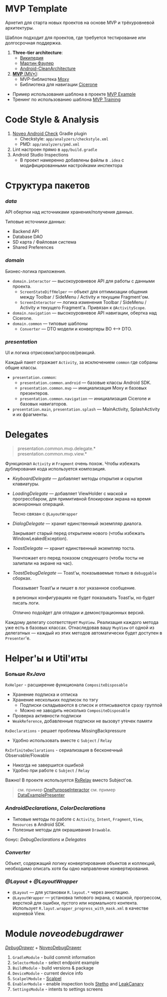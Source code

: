 # MVP Template

Архетип для старта новых проектов на основе MVP и трёхуровневой архитектуры. 

Шаблон подходит для проектов, где требуется тестирование или долгосрочная поддержка. 

1. **Three-tier architecture**:
    * [Википедия](https://en.wikipedia.org/wiki/Multitier_architecture#Three-tier_architecture)
    * [Мартин Фаулер](https://martinfowler.com/bliki/PresentationDomainDataLayering.html)
    * [Android-CleanArchitecture](https://github.com/android10/Android-CleanArchitecture)
1. [**MVP** (MV*)](https://ru.wikipedia.org/wiki/Model-View-Presenter): 
    * MVP-библиотека [Moxy](https://github.com/Arello-Mobile/Moxy) 
    * Библиотека для навигации [Cicerone](https://github.com/terrakok/Cicerone)

* Пример использования шаблона в проекте [MVP Example](https://gitlab.noveogroup.com/android-knowledge-base/mvp-example/tree/kotlin)
* Тренинг по использованию шаблона [MVP Training](https://gitlab.noveogroup.com/trainings/Android-Training-MVP)
 
# Code Style & Analysis
 
1. [Noveo Android Check](https://github.com/noveogroup/android-check) Gradle plugin
    * Checkstyle: `app/analyzers/checkstyle.xml`
    * PMD: `app/analyzers/pmd.xml`
1. Lint настроен прямо в `app/build.gradle`
1. Android Studio Inspections
    * В проект намеренно добавлены файлы в `.idea` с модифицированными настройками инспектора
 
# Cтруктура пакетов

### *data*

API обертки над источниками хранения/получения данных. 

Типовые источники данных:
* Backend API
* Database DAO
* SD карта / Файловая система 
* Shared Preferences

### *domain*

Бизнес-логика приложения.

* `domain.interactor` — высокоуровневое API для работы с данными проекта.
    * `ScreenStateDiffHelper` — объект для оптимизации общения между Toolbar / SideMenu / Activity и текущим Fragment'ом.
    * `ScreenInteractor` — логика изменения Toolbar / SideMenu / Activity и текущего Fragment'а. Привязан к `@ActivityScope`. 
* `domain.navigation` — высокоуровневое API навигации, обертка над Cicerone.
* `domain.common` — типовые шаблоны
    * `Converter` — DTO модели и конвертеры BO <--> DTO.

### *presentation*

UI и логика отрисовки/запросов/реакций. 

Каждый пакет отражает `Activity`, за исключением `common` где собраны общие классы.
* `presentation.common`:
    * `presentation.common.android` — базовые классы Android SDK.
    * `presentation.common.mvp` — инициализация Moxy и базовых презентеров.
    * `presentation.common.navigation` — инициализация Cicerone и базовых навигаторов.
* `presentation.main`, `presentation.splash` — MainActivity, SplashActivity и их фрагменты. 

# Delegates

> presentation.common.mvp.delegate.*
> presentation.common.mvp.view.*

Функционал `Activity` и `Fragment` очень похож. Чтобы избежать дублирования кода используется композиция.

* *KeyboardDelegate* — добавляет методы открытия и скрытия клавиатуры.
* *LoadingDelegate* — добавляет ViewHolder с маской и прогрессбаром, для примитивной блокировки экрана на время асинхронных операций.
    
    Тесно связан с `@LayoutWrapper`
* *DialogDelegate* — хранит единственный экземпляр диалога. 

    Закрывает старый перед открытием нового (чтобы избежать WindowLeakedException).
* *ToastDelegate* — хранит единственный экземпляр тоста. 

    Уничтожает его перед показом следующего (чтобы тосты не залипали на экране на час).
* *ToastDebugDelegate* — Toast'ы, показываемые только в `debuggable` сборках. 

    Показывает Toast’ы и пишет в лог указанное сообщение. 
    
    в релизных конфигурациях не будет показывать Toast’ы, но будет писать логи. 
    
    Отлично подойдет для отладки и демонстрационных версий.
    
Каждому делегату соответствует `MvpView`. Реализация каждого метода уже есть в базовых классах. Отнаследовав вашу `MvpView` от одной из делегатных — каждый из этих методов автоматически будет доступен в `Presenter`'е.

# Helper'ы и Util'иты

### Больше *RxJava*
 
`RxHelper` - расширение функционала `CompositeDisposable`

* Хранение подписка и отписка
* Хранение нескольких подписок по тэгу 
    + Подписки складываются в список и отписываются сразу группой
    + Можно не заводить несколько `CompositeDisposable`
* Проверка активности подписки
* `WeakReference`, добавленные подписки не вызовут утечек памяти

`RxDeclarations` - решает проблемы MissingBackpressure
* Удобно использовать вместе с `Subject` / `Relay`

`RxInfiniteDeclarations` - сериализация в бесконечный Observable/Flowable
* Никогда не завершится ошибкой
* Удобно при работе с `Subject` / `Relay`

Важно! В проекте используется [RxRelay](https://github.com/JakeWharton/RxRelay) вместо Subject'ов.

> см. пример [OnePurposeInteractor](https://gitlab.noveogroup.com/android-knowledge-base/mvp-example/blob/kotlin/app/src/main/java/com/noveogroup/mvp/domain/interactor/OnePurposeInteractor.kt)
> см. пример [DataExamplePresenter](https://gitlab.noveogroup.com/android-knowledge-base/mvp-example/blob/kotlin/app/src/main/java/com/noveogroup/mvp/presentation/main/page/example/DataExamplePresenter.kt)

### *AndroidDeclarations*, *ColorDeclarations*

* Типовые методы по работе с `Activity`, `Intent`, `Fragment`, `View`, `Resources` в Android SDK.
* Полезные методы для окрашивания `Drawable`. 

бонус: *DebugDeclarations* и *Delegates*

### *Converter*  

Объект, содержащий логику конвертирования объектов и коллекций, необходимо описать хотя бы одно направление конвертирования. 

### *@Layout* + *@LayoutWrapper* 

* `@Layout` — для установки `R.layout.*` через аннотацию.
* `@LayoutWrapper` — установка типового экрана, с маской, прогрессом, версткой для ошибки, пустого или нормального контента. Использует `R.layut.wrapper_progress_with_mask.xml` в качестве корневой View. 

# Module *noveodebugdrawer* 

[*DebugDrawer*](https://github.com/palaima/DebugDrawer) + [NoveoDebugDrawer](https://github.com/noveogroup/noveo-drawer)

1. `GradleModule` - build commit information
2. `SelectorModule` - select endpoint example
3. `BuildModule` - build versions & package
4. `DeviceModule` - current device info
5. `ScalpelModule` - [Scalpel](https://github.com/JakeWharton/scalpel)
6. `EnablerModule` - enable inspection tools [Stetho](https://github.com/facebook/stetho) and [LeakCanary](https://github.com/square/leakcanary)
7. `SettingsModule` - intents to settings screens
